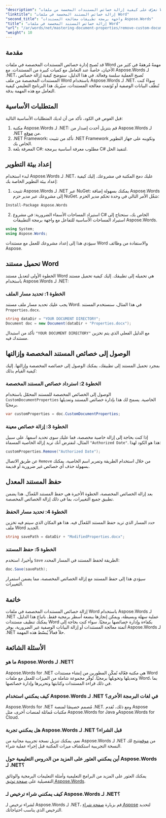 ```yaml
---
"description": "تعرّف على كيفية إزالة خصائص المستندات المخصصة من ملفات Word باستخدام Aspose.Words لـ .NET. يقدم هذا الدليل المفصل تعليمات خطوة بخطوة لتنظيف بيانات تعريف المستندات بكفاءة، مما يوفر الوقت في إدارة المستندات وأتمتتها."
"linktitle": "إزالة خصائص المستند المخصصة في ملفات Word"
"second_title": "واجهة برمجة تطبيقات معالجة المستندات Aspose.Words"
"title": "إزالة خصائص المستند المخصصة في ملفات Word"
"url": "/ar/words/net/mastering-document-properties/remove-custom-document-properties-in-word-files/"
"weight": 10
---
```


## مقدمة

قد تُصبح إدارة خصائص المستندات المخصصة في ملفات Word مهمةً مُرهقةً في كثير من الأحيان، خاصةً عند التعامل مع كميات كبيرة من المستندات. مع Aspose.Words لـ .NET، تُصبح العملية سلسة وفعالة. في هذا الدليل، سنوضح كيفية إزالة خصائص المستندات المخصصة من ملف Word باستخدام Aspose.Words لـ .NET. سواءً كنت تُنظّف البيانات الوصفية أو تُؤتمت معالجة المستندات، سيُريك هذا البرنامج التعليمي كيفية التعامل مع هذه المهمة بدقة.

## المتطلبات الأساسية

قبل الغوص في الكود، تأكد من أن لديك المتطلبات الأساسية التالية:

1. مكتبة Aspose.Words لـ .NET: قم بتنزيل أحدث إصدار من Aspose.Words لـ .NET من [موقع](https://releases.aspose.com/words/net/).
2. .NET Framework: تأكد من تثبيت .NET Framework وتكوينه على جهاز التطوير الخاص بك.
3. المعرفة بلغة C#: مطلوب معرفة أساسية ببرمجة C# لتنفيذ الحل.

## إعداد بيئة التطوير

لبدء استخدام Aspose.Words لـ .NET، عليك دمج المكتبة في مشروعك. إليك كيفية إعداد بيئة التطوير الخاصة بك:

1. تثبيت Aspose.Words لـ .NET عبر NuGet:
   يمكنك بسهولة إضافة Aspose.Words إلى مشروعك عبر مدير حزم NuGet. شغّل الأمر التالي في وحدة تحكم مدير الحزم:

```bash
Install-Package Aspose.Words
```

2. استيراد المساحات الأسماء الضرورية:
   في مشروع C# الخاص بك، ستحتاج إلى استيراد المساحات الأساسية للتفاعل مع واجهة برمجة التطبيقات Aspose.Words.
   
```csharp
using System;
using Aspose.Words;
```

سيؤدي هذا إلى إعداد مشروعك للعمل مع مستندات Word والاستفادة من وظائف Aspose.

## تحميل مستند Word

الخطوة الأولى لتعديل مستند Word هي تحميله إلى تطبيقك. إليك كيفية تحميل مستند باستخدام Aspose.Words لـ .NET:

### الخطوة 1: تحديد مسار الملف

يجب عليك تحديد مسار ملف مستند Word. في هذا المثال، سنستخدم المستند `Properties.docx`.

```csharp
string dataDir = "YOUR DOCUMENT DIRECTORY";
Document doc = new Document(dataDir + "Properties.docx");
```

تأكد من استبدال `"YOUR DOCUMENT DIRECTORY"` مع الدليل الفعلي الذي يتم تخزين مستندك فيه.

## الوصول إلى خصائص المستند المخصصة وإزالتها

بمجرد تحميل المستند إلى تطبيقك، يمكنك الوصول إلى خصائصه المخصصة وإزالتها. إليك كيفية القيام بذلك:

### الخطوة 2: استرداد خصائص المستند المخصصة

الوصول إلى الخصائص المخصصة للمستند المحمّل باستخدام `CustomDocumentProperties` الخاصية. يسمح لك هذا بإدارة خصائص المستند وتعديلها برمجيًا.

```csharp
var customProperties = doc.CustomDocumentProperties;
```

### الخطوة 3: إزالة خصائص معينة

إذا كنت بحاجة إلى إزالة خاصية مخصصة، فما عليك سوى تحديد اسمها. على سبيل المثال، لنفترض أنك تريد إزالة الخاصية المسماة `"Authorized Date"`. هذا هو الكود لهذا:

```csharp
customProperties.Remove("Authorized Date");
```

عن طريق الاتصال `Remove` من خلال استخدام الطريقة وتمرير اسم الخاصية، يمكنك بسهولة حذف أي خصائص غير ضرورية أو قديمة.

## حفظ المستند المعدل

بعد إزالة الخصائص المخصصة، الخطوة الأخيرة هي حفظ المستند المُعدَّل. هذا يضمن تطبيق جميع التغييرات، بما في ذلك إزالة الخصائص المخصصة.

### الخطوة 4: تحديد مسار الحفظ

حدد المسار الذي تريد حفظ المستند المُعدَّل فيه. هذا هو المكان الذي سيتم فيه تخزين ملف Word الجديد.

```csharp
string savePath = dataDir + "ModifiedProperties.docx";
```

### الخطوة 5: حفظ المستند

وأخيرا، استخدم `Save` الطريقة لحفظ المستند في المسار المحدد:

```csharp
doc.Save(savePath);
```

سيؤدي هذا إلى حفظ المستند مع إزالة الخصائص المخصصة، مما يضمن استمرار التغييرات.

## خاتمة

إزالة خصائص المستندات المخصصة في ملفات Word باستخدام Aspose.Words لـ .NET عملية سهلة وبسيطة، ويمكن إنجازها ببضعة أسطر برمجية فقط. باتباع هذا الدليل، يمكنك تنظيف مستندات Word بكفاءة وإدارة خصائصها برمجيًا. سواء كنت بحاجة إلى أتمتة معالجة المستندات أو إزالة البيانات الوصفية غير الضرورية، يوفر Aspose.Words لـ .NET حلاً فعالاً يُبسّط هذه المهمة.

## الأسئلة الشائعة

### ما هو Aspose.Words لـ .NET؟

Aspose.Words for .NET هي مكتبة فعّالة تُمكّن المطورين من إنشاء مستندات Word وتعديلها وتحويلها برمجيًا. تُوفّر مجموعة شاملة من الميزات للعمل مع ملفات Word، بما في ذلك قراءة المستندات وكتابتها وتحريرها وإدارة خصائصها.

### كيف يمكنني استخدام Aspose.Words لـ .NET في لغات البرمجة الأخرى؟

Aspose.Words for .NET مُصمم خصيصًا لمنصة .NET. ومع ذلك، تُقدم Aspose مكتبات مُماثلة لمنصات أخرى، مثل Aspose.Words for Java وAspose.Words for Cloud.

### هل يمكنني تجربة Aspose.Words لـ .NET قبل الشراء؟

نعم، يمكنك تنزيل نسخة تجريبية مجانية من Aspose.Words لـ .NET من [موقع](https://releases.aspose.com/)تتيح لك النسخة التجريبية استكشاف ميزات المكتبة قبل إجراء عملية شراء.

### أين يمكنني العثور على المزيد من الدروس التعليمية حول Aspose.Words لـ .NET؟

يمكنك العثور على المزيد من البرامج التعليمية وأمثلة التعليمات البرمجية والوثائق التفصيلية على [صفحة توثيق Aspose.Words](https://reference.aspose.com/words/net/).

### كيف يمكنني شراء ترخيص لـ Aspose.Words لـ .NET؟

لشراء ترخيص لـ Aspose.Words لـ .NET، قم بزيارة [صفحة شراء Aspose](https://purchase.aspose.com/buy) لتحديد الترخيص الذي يناسب احتياجاتك.
